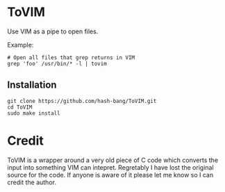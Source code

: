 ToVIM
=====
Use VIM as a pipe to open files.

Example:

	# Open all files that grep returns in VIM
	grep 'foo' /usr/bin/* -l | tovim


Installation
------------

	git clone https://github.com/hash-bang/ToVIM.git
	cd ToVIM
	sudo make install


Credit
======
ToVIM is a wrapper around a very old piece of C code which converts the input into something VIM can intepret. Regretably I have lost the original source for the code. If anyone is aware of it please let me know so I can credit the author.
